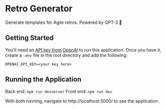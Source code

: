 # Retro Generator

Generate templates for Agile retros. Powered by GPT-3 🤖

## Getting Started

You'll need an [API key from OpenAI](https://platform.openai.com/overview) to run this application. Once you have it, create a `.env` file in the root directory and add the following:

```
OPENAI_API_KEY=<your key here>
```

## Running the Application

Back end: `npm run devserver`
Front end: `npm run dev`

With both running, navigate to http://localhost:3000/ to see the application.
